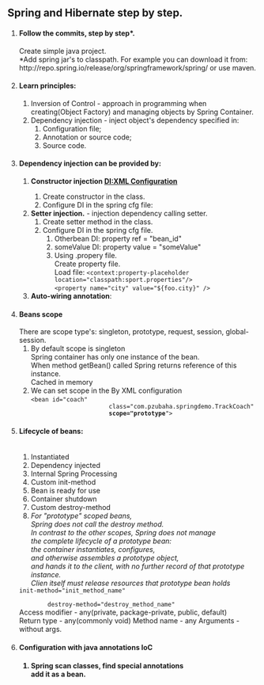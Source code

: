 <h2>Spring and Hibernate step by step.</h2>


<ol>
    <li>
        <h4>
            Follow the commits, step by step*.
        </h4>
            Create simple java project.<br>
            *Add spring jar's to classpath.
            For example you can download it from: 
            http://repo.spring.io/release/org/springframework/spring/
            or use maven.
    </li>
    <li>    <h4> Learn principles:</h4>
    <ol type ="1">
    <li>Inversion of Control - approach in programming when 
     creating(Object Factory) and managing objects by Spring Container.</li>
    <li>Dependency injection - inject object's dependency
    specified in:
     <ol>
     <li>Configuration file;
     </li>
      <li>Annotation or source code;
      </li>
      <li>Source code.
      </li>
     </ol>
     </li>
    </ol>
    </li>
    <li>
    <h4><strong>Dependency injection</strong> can be provided by:</h4>
    <ol>
    <li><strong>Constructor injection
    <a href ="">DI:XML Configuration<a></strong>
    <ol>
        <li>Create constructor in the class.</li>
        <li>Configure DI in the spring cfg file:
         </li>
        </ol>
    </li>
    <li>
    <strong>Setter injection.</strong> - injection dependency calling setter.
    <ol>
    <li>Create setter method in the class.</li>
    <li>Configure DI in the spring cfg file.
         <ol>
               <li>Otherbean DI: property ref = "bean_id"</li>
               <li>someValue DI: property value = "someValue"</li>
               <li>Using .propery file. 
                  <br>Create property file.
                  <br>Load file:
                  <code>&lt;context:property-placeholder location="classpath:sport.properties"/&gt;</code><br>
                  <code>&lt;property name="city" value="${foo.city}" /&gt;</code>
                 </li>
            </ol>
    </li>
    </ol>
        </li>
            <li><strong>Auto-wiring annotation</strong>:</li>
    </ol>
    </li>
    <li><h4>Beans scope</h4>
        There are scope type's:
        singleton, prototype, request, session, global-session.
        <ol>
            <li>By default scope is singleton<br />
            Spring container has only one instance of the bean.<br />
            When method getBean() called Spring returns reference of this instance.<br />
            Cached in memory</li>
            <li>We can set scope in the By XML configuration<br>
            <code>&lt;bean id="coach"
                      class="com.pzubaha.springdemo.TrackCoach"
                      <strong>scope="prototype</strong>"&gt;</code>
            </li>
        </ol>
    </li>
    <li>
        <h4>Lifecycle of beans:</h4><br>
        <ol>
            <li>Instantiated</li>
            <li>Dependency injected</li>
            <li>Internal Spring Processing</li>
            <li>Custom init-method</li>
            <li>Bean is ready for use</li>
            <li>Container shutdown</li>
            <li>Custom destroy-method</li>
            <li><i color = "green">For "prototype" scoped beans,<br>
             Spring does not call the destroy method. <br>
             In contrast to the other scopes, Spring does not manage <br>
             the complete lifecycle of a prototype bean:<br>
             the container instantiates, configures,<br>
             and otherwise assembles a prototype object,<br>
             and hands it to the client, with no further record of that prototype instance.<br>
             Clien itself must release resources that prototype bean holds</i></li>
        </ol>
        <code>init-method="init_method_name"<br>
        destroy-method="destroy_method_name"</code><br>
        Access modifier - any(private, package-private, public, default)<br>
        Return type - any(commonly void)
        Method name - any
        Arguments - without args.
    </li>
    <li>
        <h4>Configuration with java annotations IoC<h4>
        <ol>
            <li>Spring scan classes, find special annotations<br>
             add it as a bean.</li>
        </ol>
    </li>
</ol>





